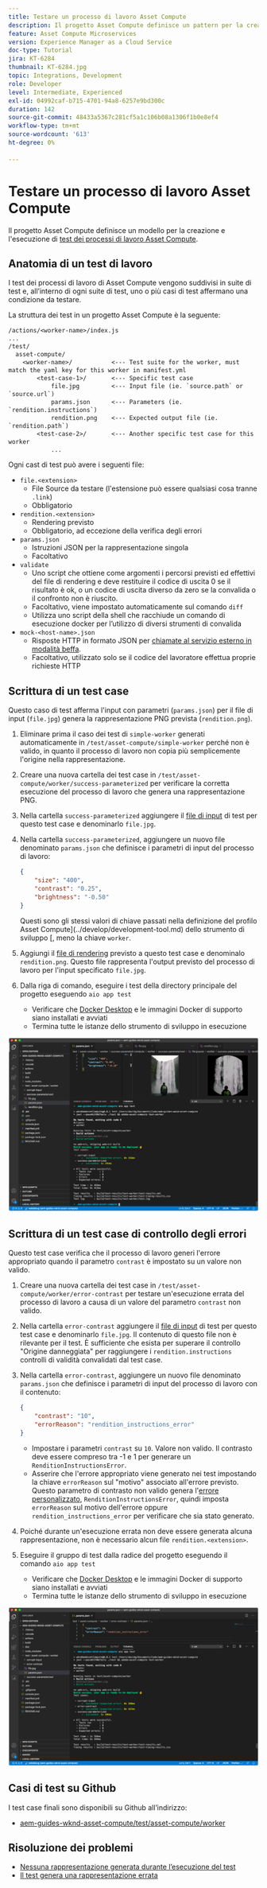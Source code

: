 ```yaml
---
title: Testare un processo di lavoro Asset Compute
description: Il progetto Asset Compute definisce un pattern per la creazione e l’esecuzione facili dei test dei processi di lavoro Asset Compute.
feature: Asset Compute Microservices
version: Experience Manager as a Cloud Service
doc-type: Tutorial
jira: KT-6284
thumbnail: KT-6284.jpg
topic: Integrations, Development
role: Developer
level: Intermediate, Experienced
exl-id: 04992caf-b715-4701-94a8-6257e9bd300c
duration: 142
source-git-commit: 48433a5367c281cf5a1c106b08a1306f1b0e8ef4
workflow-type: tm+mt
source-wordcount: '613'
ht-degree: 0%

---
```


# Testare un processo di lavoro Asset Compute

Il progetto Asset Compute definisce un modello per la creazione e l&#39;esecuzione di [test dei processi di lavoro Asset Compute](https://experienceleague.adobe.com/docs/asset-compute/using/extend/test-custom-application.html).

## Anatomia di un test di lavoro

I test dei processi di lavoro di Asset Compute vengono suddivisi in suite di test e, all’interno di ogni suite di test, uno o più casi di test affermano una condizione da testare.

La struttura dei test in un progetto Asset Compute è la seguente:

```
/actions/<worker-name>/index.js
...
/test/
  asset-compute/
    <worker-name>/           <--- Test suite for the worker, must match the yaml key for this worker in manifest.yml
        <test-case-1>/       <--- Specific test case 
            file.jpg         <--- Input file (ie. `source.path` or `source.url`)
            params.json      <--- Parameters (ie. `rendition.instructions`)
            rendition.png    <--- Expected output file (ie. `rendition.path`)
        <test-case-2>/       <--- Another specific test case for this worker
            ...
```

Ogni cast di test può avere i seguenti file:

+ `file.<extension>`
   + File Source da testare (l&#39;estensione può essere qualsiasi cosa tranne `.link`)
   + Obbligatorio
+ `rendition.<extension>`
   + Rendering previsto
   + Obbligatorio, ad eccezione della verifica degli errori
+ `params.json`
   + Istruzioni JSON per la rappresentazione singola
   + Facoltativo
+ `validate`
   + Uno script che ottiene come argomenti i percorsi previsti ed effettivi del file di rendering e deve restituire il codice di uscita 0 se il risultato è ok, o un codice di uscita diverso da zero se la convalida o il confronto non è riuscito.
   + Facoltativo, viene impostato automaticamente sul comando `diff`
   + Utilizza uno script della shell che racchiude un comando di esecuzione docker per l’utilizzo di diversi strumenti di convalida
+ `mock-<host-name>.json`
   + Risposte HTTP in formato JSON per [chiamate al servizio esterno in modalità beffa](https://www.mock-server.com/mock_server/creating_expectations.html).
   + Facoltativo, utilizzato solo se il codice del lavoratore effettua proprie richieste HTTP

## Scrittura di un test case

Questo caso di test afferma l&#39;input con parametri (`params.json`) per il file di input (`file.jpg`) genera la rappresentazione PNG prevista (`rendition.png`).

1. Eliminare prima il caso dei test di `simple-worker` generati automaticamente in `/test/asset-compute/simple-worker` perché non è valido, in quanto il processo di lavoro non copia più semplicemente l&#39;origine nella rappresentazione.
1. Creare una nuova cartella dei test case in `/test/asset-compute/worker/success-parameterized` per verificare la corretta esecuzione del processo di lavoro che genera una rappresentazione PNG.
1. Nella cartella `success-parameterized` aggiungere il [file di input](./assets/test/success-parameterized/file.jpg) di test per questo test case e denominarlo `file.jpg`.
1. Nella cartella `success-parameterized`, aggiungere un nuovo file denominato `params.json` che definisce i parametri di input del processo di lavoro:

   ```json
   { 
       "size": "400",
       "contrast": "0.25",
       "brightness": "-0.50"
   }
   ```

   Questi sono gli stessi valori di chiave passati nella definizione del profilo Asset Compute](../develop/development-tool.md) dello strumento di sviluppo [, meno la chiave `worker`.

1. Aggiungi il [file di rendering](./assets/test/success-parameterized/rendition.png) previsto a questo test case e denominalo `rendition.png`. Questo file rappresenta l&#39;output previsto del processo di lavoro per l&#39;input specificato `file.jpg`.
1. Dalla riga di comando, eseguire i test della directory principale del progetto eseguendo `aio app test`
   + Verificare che [Docker Desktop](../set-up/development-environment.md#docker) e le immagini Docker di supporto siano installati e avviati
   + Termina tutte le istanze dello strumento di sviluppo in esecuzione

![Test - Completato ](./assets/test/success-parameterized/result.png)

## Scrittura di un test case di controllo degli errori

Questo test case verifica che il processo di lavoro generi l&#39;errore appropriato quando il parametro `contrast` è impostato su un valore non valido.

1. Creare una nuova cartella dei test case in `/test/asset-compute/worker/error-contrast` per testare un&#39;esecuzione errata del processo di lavoro a causa di un valore del parametro `contrast` non valido.
1. Nella cartella `error-contrast` aggiungere il [file di input](./assets/test/error-contrast/file.jpg) di test per questo test case e denominarlo `file.jpg`. Il contenuto di questo file non è rilevante per il test. È sufficiente che esista per superare il controllo &quot;Origine danneggiata&quot; per raggiungere i `rendition.instructions` controlli di validità convalidati dal test case.
1. Nella cartella `error-contrast`, aggiungere un nuovo file denominato `params.json` che definisce i parametri di input del processo di lavoro con il contenuto:

   ```json
   {
       "contrast": "10",
       "errorReason": "rendition_instructions_error"
   }
   ```

   + Impostare i parametri `contrast` su `10`. Valore non valido. Il contrasto deve essere compreso tra -1 e 1 per generare un `RenditionInstructionsError`.
   + Asserire che l&#39;errore appropriato viene generato nei test impostando la chiave `errorReason` sul &quot;motivo&quot; associato all&#39;errore previsto. Questo parametro di contrasto non valido genera l&#39;[errore personalizzato](../develop/worker.md#errors), `RenditionInstructionsError`, quindi imposta `errorReason` sul motivo dell&#39;errore oppure `rendition_instructions_error` per verificare che sia stato generato.

1. Poiché durante un&#39;esecuzione errata non deve essere generata alcuna rappresentazione, non è necessario alcun file `rendition.<extension>`.
1. Eseguire il gruppo di test dalla radice del progetto eseguendo il comando `aio app test`
   + Verificare che [Docker Desktop](../set-up/development-environment.md#docker) e le immagini Docker di supporto siano installati e avviati
   + Termina tutte le istanze dello strumento di sviluppo in esecuzione

![Test - Contrasto errore](./assets/test/error-contrast/result.png)

## Casi di test su Github

I test case finali sono disponibili su Github all’indirizzo:

+ [aem-guides-wknd-asset-compute/test/asset-compute/worker](https://github.com/adobe/aem-guides-wknd-asset-compute/tree/master/test/asset-compute/worker)

## Risoluzione dei problemi

+ [Nessuna rappresentazione generata durante l’esecuzione del test](../troubleshooting.md#test-no-rendition-generated)
+ [Il test genera una rappresentazione errata](../troubleshooting.md#tests-generates-incorrect-rendition)
